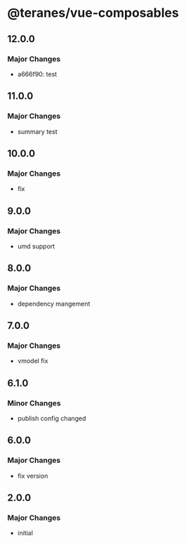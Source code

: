 # @teranes/vue-composables

## 12.0.0

### Major Changes

- a666f90: test

## 11.0.0

### Major Changes

- summary test

## 10.0.0

### Major Changes

- fix

## 9.0.0

### Major Changes

- umd support

## 8.0.0

### Major Changes

- dependency mangement

## 7.0.0

### Major Changes

- vmodel fix

## 6.1.0

### Minor Changes

- publish config changed

## 6.0.0

### Major Changes

- fix version

## 2.0.0

### Major Changes

- initial
